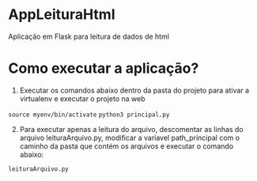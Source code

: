 # AppLeituraHtml
Aplicação em Flask para leitura de dados de html

# Como executar a aplicação?
1) Executar os comandos abaixo dentro da pasta do projeto para ativar a virtualenv e executar o projeto na web

`source myenv/bin/activate`
`python3 principal.py`

2) Para executar apenas a leitura do arquivo, descomentar as linhas do arquivo leituraArquivo.py, modificar a variavel path_principal com o caminho da pasta que contém os arquivos e executar o comando abaixo:

`leituraArquivo.py`
